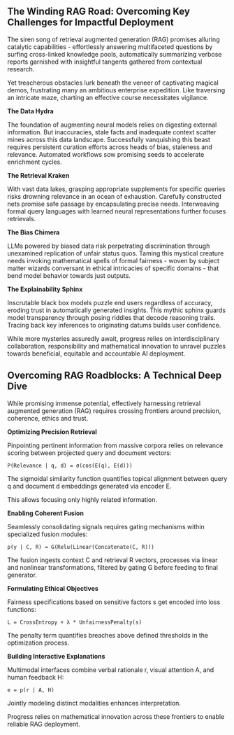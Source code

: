 ## The Winding RAG Road: Overcoming Key Challenges for Impactful Deployment

The siren song of retrieval augmented generation (RAG) promises alluring catalytic capabilities - effortlessly answering multifaceted questions by surfing cross-linked knowledge pools, automatically summarizing verbose reports garnished with insightful tangents gathered from contextual research.

Yet treacherous obstacles lurk beneath the veneer of captivating magical demos, frustrating many an ambitious enterprise expedition. Like traversing an intricate maze, charting an effective course necessitates vigilance.

**The Data Hydra**

The foundation of augmenting neural models relies on digesting external information. But inaccuracies, stale facts and inadequate context scatter mines across this data landscape. Successfully vanquishing this beast requires persistent curation efforts across heads of bias, staleness and relevance. Automated workflows sow promising seeds to accelerate enrichment cycles.

**The Retrieval Kraken**

With vast data lakes, grasping appropriate supplements for specific queries risks drowning relevance in an ocean of exhaustion. Carefully constructed nets promise safe passage by encapsulating precise needs. Interweaving formal query languages with learned neural representations further focuses retrievals.

**The Bias Chimera**

LLMs powered by biased data risk perpetrating discrimination through unexamined replication of unfair status quos. Taming this mystical creature needs invoking mathematical spells of formal fairness - woven by subject matter wizards conversant in ethical intricacies of specific domains - that bend model behavior towards just outputs.

**The Explainability Sphinx**

Inscrutable black box models puzzle end users regardless of accuracy, eroding trust in automatically generated insights. This mythic sphinx guards model transparency through posing riddles that decode reasoning trails. Tracing back key inferences to originating datums builds user confidence.

While more mysteries assuredly await, progress relies on interdisciplinary collaboration, responsibility and mathematical innovation to unravel puzzles towards beneficial, equitable and accountable AI deployment.

## Overcoming RAG Roadblocks: A Technical Deep Dive

While promising immense potential, effectively harnessing retrieval augmented generation (RAG) requires crossing frontiers around precision, coherence, ethics and trust.

**Optimizing Precision Retrieval**

Pinpointing pertinent information from massive corpora relies on relevance scoring between projected query and document vectors:

```
P(Relevance | q, d) = σ(cos(E(q), E(d)))
```

The sigmoidal similarity function quantifies topical alignment between query q and document d embeddings generated via encoder E.

This allows focusing only highly related information.

**Enabling Coherent Fusion**

Seamlessly consolidating signals requires gating mechanisms within specialized fusion modules:

```
p(y | C, R) = G(Relu(Linear(Concatenate(C, R)))
```  

The fusion ingests context C and retrieval R vectors, processes via linear and nonlinear transformations, filtered by gating G before feeding to final generator.

**Formulating Ethical Objectives**

Fairness specifications based on sensitive factors s get encoded into loss functions:

```
L = CrossEntropy + λ * UnfairnessPenalty(s)  
```

The penalty term quantifies breaches above defined thresholds in the optimization process.


**Building Interactive Explanations**

Multimodal interfaces combine verbal rationale r, visual attention A, and human feedback H:

```
e = p(r | A, H)
```

Jointly modeling distinct modalities enhances interpretation.

Progress relies on mathematical innovation across these frontiers to enable reliable RAG deployment.
